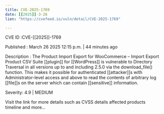 ```yaml
---
title: CVE-2025-1769
date: [[2025]]-3-26
lien: "https://cvefeed.io/vuln/detail/CVE-2025-1769"

---
```


CVE ID :CVE-[[2025]]-1769

Published :  March 26
2025
12:15 p.m. | 44 minutes ago

Description : The Product Import Export for WooCommerce – Import Export Product CSV Suite [[plugin]] for  [[WordPress]] is vulnerable to Directory Traversal in all versions up to
and including
2.5.0 via the download_file() function. This makes it possible for authenticated [[attacker]]s
with Administrator-level access and above
to read the contents of arbitrary log [[file]]s on the server
which can contain [[sensitive]] information.

Severity: 4.9 | MEDIUM

Visit the link for more details
such as CVSS details
affected products
timeline
and more...
